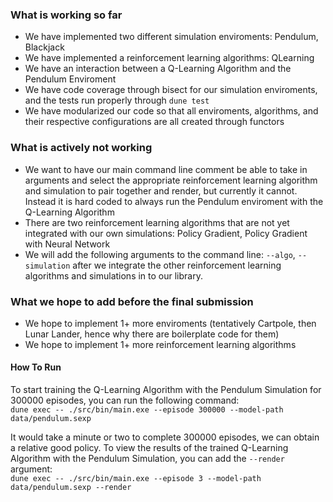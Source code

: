 ### What is working so far
- We have implemented two different simulation enviroments: Pendulum, Blackjack
- We have implemented a reinforcement learning algorithms: QLearning
- We have an interaction between a Q-Learning Algorithm and the Pendulum Enviroment
- We have code coverage through bisect for our simulation enviroments, and the tests run properly through `dune test`
- We have modularized our code so that all enviroments, algorithms, and their respective configurations are all created through functors

### What is actively not working
- We want to have our main command line comment be able to take in arguments and select the appropriate reinforcement learning algorithm and simulation to pair together and render, but currently it cannot. Instead it is hard coded to always run the Pendulum enviroment with the Q-Learning Algorithm
- There are two reinforcement learning algorithms that are not yet integrated with our own simulations: Policy Gradient, Policy Gradient with Neural Network
- We will add the following arguments to the command line: `--algo`, `--simulation` after we integrate the other reinforcement learning algorithms and simulations in to our library.

### What we hope to add before the final submission
- We hope to implement 1+ more enviroments (tentatively Cartpole, then Lunar Lander, hence why there are boilerplate code for them)
- We hope to implement 1+ more reinforcement learning algorithms


#### How To Run

To start training the Q-Learning Algorithm with the Pendulum Simulation for 300000 episodes, you can run the following command:  
```dune exec -- ./src/bin/main.exe --episode 300000 --model-path data/pendulum.sexp ```

It would take a minute or two to complete 300000 episodes, we can obtain a relative good policy. To view the results of the trained Q-Learning Algorithm with the Pendulum Simulation, you can add the `--render` argument:  
```dune exec -- ./src/bin/main.exe --episode 3 --model-path data/pendulum.sexp --render```


